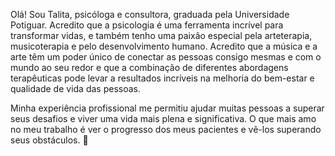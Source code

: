 Olá! Sou Talita, psicóloga e consultora, graduada pela Universidade Potiguar. Acredito que a psicologia é uma ferramenta incrível para transformar vidas, e também tenho uma paixão especial pela arteterapia, musicoterapia e pelo desenvolvimento humano. Acredito que a música e a arte têm um poder único de conectar as pessoas consigo mesmas e com o mundo ao seu redor e que a combinação de diferentes abordagens terapêuticas pode levar a resultados incríveis na melhoria do bem-estar e qualidade de vida das pessoas. 

Minha experiência profissional me permitiu ajudar muitas pessoas a superar seus desafios e viver uma vida mais plena e significativa. O que mais amo no meu trabalho é ver o progresso dos meus pacientes e vê-los superando seus obstáculos. 🥰